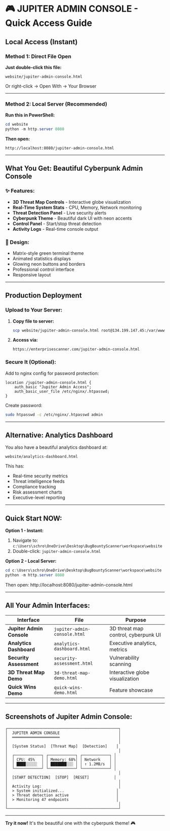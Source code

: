 # 🎮 JUPITER ADMIN CONSOLE - Quick Access Guide

## Local Access (Instant)

### Method 1: Direct File Open
**Just double-click this file:**
```
website/jupiter-admin-console.html
```

Or right-click → Open With → Your Browser

---

### Method 2: Local Server (Recommended)

**Run this in PowerShell:**
```powershell
cd website
python -m http.server 8080
```

**Then open:**
```
http://localhost:8080/jupiter-admin-console.html
```

---

## What You Get: Beautiful Cyberpunk Admin Console

### ✨ Features:
- **3D Threat Map Controls** - Interactive globe visualization
- **Real-Time System Stats** - CPU, Memory, Network monitoring
- **Threat Detection Panel** - Live security alerts
- **Cyberpunk Theme** - Beautiful dark UI with neon accents
- **Control Panel** - Start/stop threat detection
- **Activity Logs** - Real-time console output

### 🎨 Design:
- Matrix-style green terminal theme
- Animated statistics displays
- Glowing neon buttons and borders
- Professional control interface
- Responsive layout

---

## Production Deployment

### Upload to Your Server:

1. **Copy file to server:**
   ```bash
   scp website/jupiter-admin-console.html root@134.199.147.45:/var/www/html/
   ```

2. **Access via:**
   ```
   https://enterprisescanner.com/jupiter-admin-console.html
   ```

### Secure It (Optional):

Add to nginx config for password protection:
```nginx
location /jupiter-admin-console.html {
    auth_basic "Jupiter Admin Access";
    auth_basic_user_file /etc/nginx/.htpasswd;
}
```

Create password:
```bash
sudo htpasswd -c /etc/nginx/.htpasswd admin
```

---

## Alternative: Analytics Dashboard

You also have a beautiful analytics dashboard at:
```
website/analytics-dashboard.html
```

This has:
- Real-time security metrics
- Threat intelligence feeds
- Compliance tracking
- Risk assessment charts
- Executive-level reporting

---

## Quick Start NOW:

**Option 1 - Instant:**
1. Navigate to: `c:\Users\schro\OneDrive\Desktop\BugBountyScanner\workspace\website`
2. Double-click: `jupiter-admin-console.html`

**Option 2 - Local Server:**
```powershell
cd c:\Users\schro\OneDrive\Desktop\BugBountyScanner\workspace\website
python -m http.server 8080
```
Then open: http://localhost:8080/jupiter-admin-console.html

---

## All Your Admin Interfaces:

| Interface | File | Purpose |
|-----------|------|---------|
| **Jupiter Admin Console** | `jupiter-admin-console.html` | 3D threat map control, cyberpunk UI |
| **Analytics Dashboard** | `analytics-dashboard.html` | Executive analytics, metrics |
| **Security Assessment** | `security-assessment.html` | Vulnerability scanning |
| **3D Threat Map Demo** | `3d-threat-map-demo.html` | Interactive globe visualization |
| **Quick Wins Demo** | `quick-wins-demo.html` | Feature showcase |

---

## Screenshots of Jupiter Admin Console:

```
┌─────────────────────────────────────────────────┐
│  JUPITER ADMIN CONSOLE                          │
│  ═════════════════════                          │
│                                                 │
│  [System Status]  [Threat Map]  [Detection]    │
│                                                 │
│  ┌────────────┐ ┌────────────┐ ┌────────────┐ │
│  │ CPU: 45%   │ │ Memory: 68%│ │ Network    │ │
│  │ ████░░░░░  │ │ ███████░░░ │ │ ↑ 1.2MB/s  │ │
│  └────────────┘ └────────────┘ └────────────┘ │
│                                                 │
│  [START DETECTION]  [STOP]  [RESET]           │
│                                                 │
│  Activity Log:                                  │
│  > System initialized...                       │
│  > Threat detection active                     │
│  > Monitoring 47 endpoints                     │
│                                                 │
└─────────────────────────────────────────────────┘
```

---

**Try it now!** It's the beautiful one with the cyberpunk theme! 🎮
